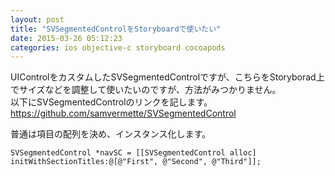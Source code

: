 ```yaml
---
layout: post
title: "SVSegmentedControlをStoryboardで使いたい"
date: 2015-03-26 05:12:23
categories: ios objective-c storyboard cocoapods
---
```

<p>UIControlをカスタムしたSVSegmentedControlですが、こちらをStoryborad上でサイズなどを調整して使いたいのですが、方法がみつかりません。<br>
以下にSVSegmentedControlのリンクを記します。<br>
<a href="https://github.com/samvermette/SVSegmentedControl" rel="nofollow">https://github.com/samvermette/SVSegmentedControl</a></p>

<p>普通は項目の配列を決め、インスタンス化します。</p>

<pre><code>SVSegmentedControl *navSC = [[SVSegmentedControl alloc] initWithSectionTitles:@[@"First", @"Second", @"Third"]];
</code></pre>
